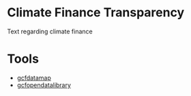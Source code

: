 # Climate Finance Transparency

Text regarding climate finance

# Tools
- [gcfdatamap](gcfdatamap.md)
- [gcfopendatalibrary](gcfopendatalibrary.md)
